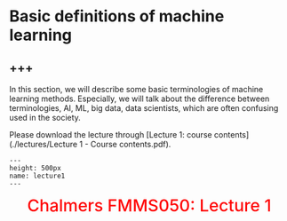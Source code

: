 # Basic definitions of machine learning

+++
---

In this section, we will describe some basic terminologies of machine learning methods. Especially, we will talk about the difference between terminologies, AI, ML, big data, data scientists, which are often confusing used in the society.

<!---
<center><span style = "background: green; color: yellow; font-weight: 1000; font-size: 30px; align: center"> "Save the Earth, not to find the next ..." </span></center>
--->

Please download the lecture through [Lecture 1: course contents](./lectures/Lecture 1 - Course contents.pdf). 


```{figure} ./lectures/lecture1.png
---
height: 500px
name: lecture1
---
```
<center><span style = "color: red; font-weight: 500;  font-size: 30px">Chalmers FMMS050: Lecture 1</span></center>  <br />
